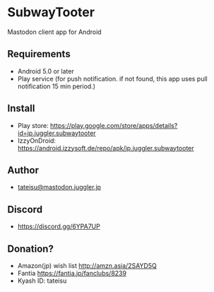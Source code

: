 # SubwayTooter
Mastodon client app for Android

## Requirements
- Android 5.0 or later
- Play service (for push notification. if not found, this app uses pull notification 15 min period.)

## Install
- Play store: https://play.google.com/store/apps/details?id=jp.juggler.subwaytooter
- IzzyOnDroid: https://android.izzysoft.de/repo/apk/jp.juggler.subwaytooter

## Author
<ul>
<li><a href="https://mastodon.juggler.jp/@tateisu" rel="me">tateisu@mastodon.juggler.jp</a></li>
</ul>

## Discord
- https://discord.gg/6YPA7UP

## Donation?
- Amazon(jp) wish list http://amzn.asia/2SAYD5Q
- Fantia https://fantia.jp/fanclubs/8239
- Kyash ID: tateisu
